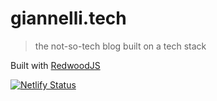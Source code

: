 # giannelli.tech

> the not-so-tech blog built on a tech stack

Built with [RedwoodJS](https://redwoodjs.com)

[![Netlify Status](https://api.netlify.com/api/v1/badges/1fa8c9f6-483f-4284-908f-12d4caee3057/deploy-status)](https://app.netlify.com/sites/giannelli-tech/deploys)
